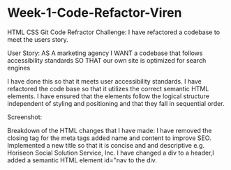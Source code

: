 # Week-1-Code-Refactor-Viren

HTML CSS Git Code Refractor Challenge:
I have refactored a codebase to meet the users story. 

User Story: AS A marketing agency
I WANT a codebase that follows accessibility standards
SO THAT our own site is optimized for search engines

I have done this so that it meets user accessibility standards. 
I have refactored the code base so that it utilizes the correct semantic HTML elements. 
I have ensured that the elements follow the logical structure independent of styling and positioning and that they fall in sequential order.

Screenshot:


Breakdown of the HTML changes that I have made:
I have removed the closing tag for the meta tags added name and content to improve SEO.
Implemented a new title so that it is concise and and descriptive e.g. Horiseon Social Solution Service, Inc.
I have changed a div to a header,I added a semantic HTML element id="nav to the div.

